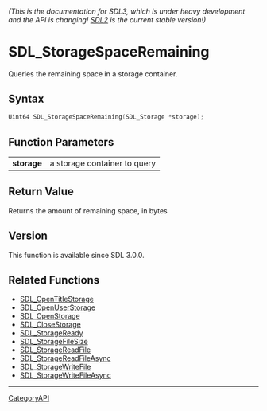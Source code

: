 ###### (This is the documentation for SDL3, which is under heavy development and the API is changing! [SDL2](https://wiki.libsdl.org/SDL2/) is the current stable version!)
# SDL_StorageSpaceRemaining

Queries the remaining space in a storage container.

## Syntax

```c
Uint64 SDL_StorageSpaceRemaining(SDL_Storage *storage);

```

## Function Parameters

|                 |                              |
| --------------- | ---------------------------- |
| **storage**     | a storage container to query |

## Return Value

Returns the amount of remaining space, in bytes

## Version

This function is available since SDL 3.0.0.

## Related Functions

* [SDL_OpenTitleStorage](SDL_OpenTitleStorage)
* [SDL_OpenUserStorage](SDL_OpenUserStorage)
* [SDL_OpenStorage](SDL_OpenStorage)
* [SDL_CloseStorage](SDL_CloseStorage)
* [SDL_StorageReady](SDL_StorageReady)
* [SDL_StorageFileSize](SDL_StorageFileSize)
* [SDL_StorageReadFile](SDL_StorageReadFile)
* [SDL_StorageReadFileAsync](SDL_StorageReadFileAsync)
* [SDL_StorageWriteFile](SDL_StorageWriteFile)
* [SDL_StorageWriteFileAsync](SDL_StorageWriteFileAsync)

----
[CategoryAPI](CategoryAPI)

